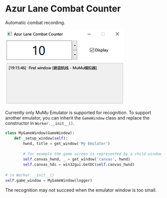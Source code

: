 # Azur Lane Combat Counter

Automatic combat recording.

![preview](preview.jpg)

Currently only MuMu Emulator is supported for recognition. To support another emulator, you can inherit the `GameWindow` class and replace the constructor in `Worker.__init__()`.

```python
class MyGameWindow(GameWindow):
    def _setup_window(self):
        hwnd, title = get_window('My Emulator')

        # for example the game screen is represented by a child window named "canvas"
        self.canvas_hwnd, _ = get_window('canvas', hwnd)
        self.canvas_hdc = win32gui.GetDC(self.canvas_hwnd)

# in Worker.__init__()
self.game_window = MyGameWindow(logger)
```

The recognition may not succeed when the emulator window is too small.
